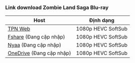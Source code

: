 ### **Link download Zombie Land Saga Blu-ray**

| Host          | Định dạng          |
| ------------- |:------------------:|
| [TPN Web](https://ddl.tpnteam.workers.dev/0:/ZLS%20SS1/)  | 1080p HEVC SoftSub |
| [Fshare]()  (Đang cập nhập)   	| 1080p HEVC SoftSub |
| [Nyaa]()   (Đang cập nhập)        | 1080p HEVC SoftSub |
| [OneDrive]()  (Đang cập nhập)    | 1080p HEVC SoftSub |
